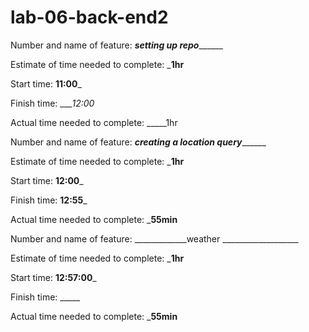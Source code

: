 # lab-06-back-end2

Number and name of feature: _____________setting up repo___________________

Estimate of time needed to complete: ___1hr__

Start time: __11:00___

Finish time: ____12:00_

Actual time needed to complete: _____1hr



Number and name of feature: _____________creating a location query___________________

Estimate of time needed to complete: ___1hr__

Start time: __12:00___

Finish time: __12:55___

Actual time needed to complete: ___55min__


Number and name of feature: _____________weather ___________________

Estimate of time needed to complete: ___1hr__

Start time: __12:57:00___

Finish time: _____

Actual time needed to complete: ___55min__